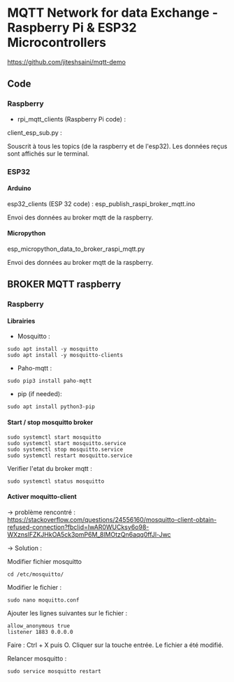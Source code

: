 # MQTT Network for data Exchange - Raspberry Pi & ESP32 Microcontrollers

https://github.com/jiteshsaini/mqtt-demo

## Code

### Raspberry

- rpi_mqtt_clients (Raspberry Pi code) :

client_esp_sub.py :

Souscrit à tous les topics (de la raspberry et de l'esp32). Les données reçus sont affichés sur le terminal. 

### ESP32 

#### Arduino

esp32_clients (ESP 32 code) : esp_publish_raspi_broker_mqtt.ino

Envoi des données au broker mqtt de la raspberry. 

#### Micropython
esp_micropython_data_to_broker_raspi_mqtt.py

Envoi des données au broker mqtt de la raspberry. 



## BROKER MQTT raspberry

### Raspberry 

#### Librairies

- Mosquitto :

```
sudo apt install -y mosquitto
sudo apt install -y mosquitto-clients
```

- Paho-mqtt :

```
sudo pip3 install paho-mqtt
```

- pip (if needed):

```
sudo apt install python3-pip
```


#### Start / stop mosquitto broker

```
sudo systemctl start mosquitto
sudo systemctl start mosquitto.service
sudo systemctl stop mosquitto.service
sudo systemctl restart mosquitto.service
```
Verifier l'etat du broker mqtt :
```
sudo systemctl status mosquitto
```
#### Activer moquitto-client

-> problème rencontré : https://stackoverflow.com/questions/24556160/mosquitto-client-obtain-refused-connection?fbclid=IwAR0WUCksy6o98-WXznslFZKJHkOA5ck3pmP6M_8lMOtzQn6aqq0ffJl-Jwc

-> Solution :

Modifier fichier mosquitto

```
cd /etc/mosquitto/
```

Modifier le fichier :

```
sudo nano moquitto.conf
```

Ajouter les lignes suivantes sur le fichier :

```
allow_anonymous true
listener 1883 0.0.0.0
```

Faire : Ctrl + X puis O. Cliquer sur la touche entrée. Le fichier a été modifié.

Relancer mosquitto :

```
sudo service mosquitto restart
```

